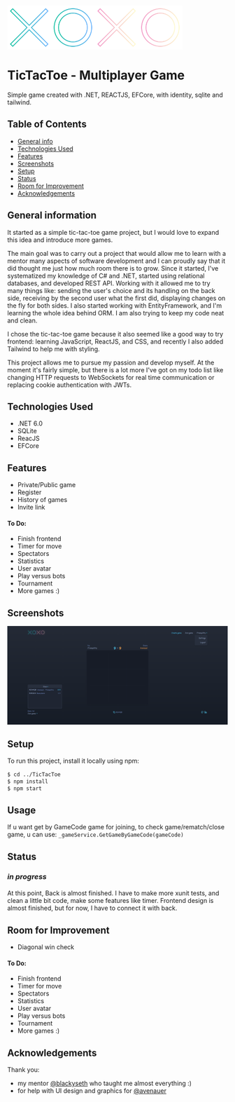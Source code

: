 <img src="./Frontend/src/assets/x.svg" alt="drawing" style="width:100px;"/><img src="./Frontend/src/assets/o.svg" alt="drawing" style="width:100px;"/><img src="./Frontend/src/assets/x_orange.svg" alt="drawing" style="width:100px;"/><img src="./Frontend/src/assets/o_orange.svg" alt="drawing" style="width:100px;"/>

# TicTacToe - Multiplayer Game
Simple game created with .NET, REACTJS, EFCore, with identity, sqlite and tailwind.

## Table of Contents
- [General info](#general-information)
- [Technologies Used](#technologies-used)
- [Features](#features)
- [Screenshots](#screenshots)
- [Setup](#setup)
- [Status](#status)
- [Room for Improvement](#room-for-improvement)
- [Acknowledgements](#acknowledgements)

## General information
 It started as a simple tic-tac-toe game project, but I would love to expand this idea and introduce more games.

The main goal was to carry out a project that would allow me to learn with a mentor many aspects of software development and I can proudly say that it did thought me just how much room there is to grow. Since it started, I've systematized my knowledge of C# and .NET, started using relational databases, and developed REST API. Working with it allowed me to try many things like: sending the user's choice and its handling on the back side, receiving by the second user what the first did, displaying changes on the fly for both sides. I also started working with EntityFramework, and I'm learning the whole idea behind ORM. I am also trying to keep my code neat and clean.

I chose the tic-tac-toe game because it also seemed like a good way to try frontend: learning JavaScript, ReactJS, and CSS, and recently I also added Tailwind to help me with styling.

This project allows me to pursue my passion and develop myself. At the moment it's fairly simple, but there is a lot more I've got on my todo list like changing HTTP requests to WebSockets for real time communication or replacing cookie authentication with JWTs.

## Technologies Used
- .NET 6.0
- SQLite
- ReacJS
- EFCore

## Features
- Private/Public game
- Register
- History of games
- Invite link

#### To Do:
- Finish frontend
- Timer for move
- Spectators
- Statistics
- User avatar
- Play versus bots
- Tournament
- More games :)

## Screenshots
<img src="./ReadMeFiles/UI.png" alt="drawing" style="width:1000px;"/>

## Setup
To run this project, install it locally using npm:

```
$ cd ../TicTacToe
$ npm install
$ npm start
```



## Usage
If u want get by GameCode game for joining, to check game/rematch/close game, u can use: 
`_gameService.GetGameByGameCode(gameCode)`

## Status
###  _in progress_ 
####
At this point, Back is almost finished. I have to make more xunit tests, and clean a little bit code, make some features like timer.
Frontend design is almost finished, but for now, I have to connect it with back.

## Room for Improvement
- Diagonal win check

#### To Do:
- Finish frontend
- Timer for move
- Spectators
- Statistics
- User avatar
- Play versus bots
- Tournament
- More games :)

## Acknowledgements
Thank you:   
- my mentor [@blackyseth](https://github.com/kubaruczynski) who taught me almost everything :)
- for help with UI design and graphics for [@avenauer](https://github.com/avenauer)
